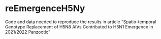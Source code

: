 # reEmergenceH5Ny
Code and data needed to reproduce the results in article "Spatio-temporal Genotype Replacement of H5N8 AIVs Contributed to H5N1 Emergence in 2021/2022 Panzootic"

